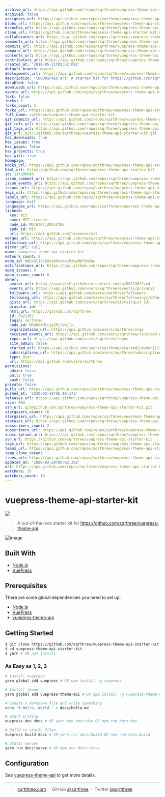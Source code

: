 ```yaml
---
archive_url: https://api.github.com/repos/sqrthree/vuepress-theme-api-starter-kit/{archive_format}{/ref}
archived: false
assignees_url: https://api.github.com/repos/sqrthree/vuepress-theme-api-starter-kit/assignees{/user}
blobs_url: https://api.github.com/repos/sqrthree/vuepress-theme-api-starter-kit/git/blobs{/sha}
branches_url: https://api.github.com/repos/sqrthree/vuepress-theme-api-starter-kit/branches{/branch}
clone_url: https://github.com/sqrthree/vuepress-theme-api-starter-kit.git
collaborators_url: https://api.github.com/repos/sqrthree/vuepress-theme-api-starter-kit/collaborators{/collaborator}
comments_url: https://api.github.com/repos/sqrthree/vuepress-theme-api-starter-kit/comments{/number}
commits_url: https://api.github.com/repos/sqrthree/vuepress-theme-api-starter-kit/commits{/sha}
compare_url: https://api.github.com/repos/sqrthree/vuepress-theme-api-starter-kit/compare/{base}...{head}
contents_url: https://api.github.com/repos/sqrthree/vuepress-theme-api-starter-kit/contents/{+path}
contributors_url: https://api.github.com/repos/sqrthree/vuepress-theme-api-starter-kit/contributors
created_at: '2018-05-21T02:22:09Z'
default_branch: master
deployments_url: https://api.github.com/repos/sqrthree/vuepress-theme-api-starter-kit/deployments
description: "\U0001F4E6:art: A starter kit for https://github.com/sqrthree/vuepress-theme-api"
disabled: false
downloads_url: https://api.github.com/repos/sqrthree/vuepress-theme-api-starter-kit/downloads
events_url: https://api.github.com/repos/sqrthree/vuepress-theme-api-starter-kit/events
fork: false
forks: 5
forks_count: 5
forks_url: https://api.github.com/repos/sqrthree/vuepress-theme-api-starter-kit/forks
full_name: sqrthree/vuepress-theme-api-starter-kit
git_commits_url: https://api.github.com/repos/sqrthree/vuepress-theme-api-starter-kit/git/commits{/sha}
git_refs_url: https://api.github.com/repos/sqrthree/vuepress-theme-api-starter-kit/git/refs{/sha}
git_tags_url: https://api.github.com/repos/sqrthree/vuepress-theme-api-starter-kit/git/tags{/sha}
git_url: git://github.com/sqrthree/vuepress-theme-api-starter-kit.git
has_downloads: true
has_issues: true
has_pages: false
has_projects: true
has_wiki: true
homepage: ''
hooks_url: https://api.github.com/repos/sqrthree/vuepress-theme-api-starter-kit/hooks
html_url: https://github.com/sqrthree/vuepress-theme-api-starter-kit
id: 134206944
issue_comment_url: https://api.github.com/repos/sqrthree/vuepress-theme-api-starter-kit/issues/comments{/number}
issue_events_url: https://api.github.com/repos/sqrthree/vuepress-theme-api-starter-kit/issues/events{/number}
issues_url: https://api.github.com/repos/sqrthree/vuepress-theme-api-starter-kit/issues{/number}
keys_url: https://api.github.com/repos/sqrthree/vuepress-theme-api-starter-kit/keys{/key_id}
labels_url: https://api.github.com/repos/sqrthree/vuepress-theme-api-starter-kit/labels{/name}
language: null
languages_url: https://api.github.com/repos/sqrthree/vuepress-theme-api-starter-kit/languages
license:
  key: mit
  name: MIT License
  node_id: MDc6TGljZW5zZTEz
  spdx_id: MIT
  url: https://api.github.com/licenses/mit
merges_url: https://api.github.com/repos/sqrthree/vuepress-theme-api-starter-kit/merges
milestones_url: https://api.github.com/repos/sqrthree/vuepress-theme-api-starter-kit/milestones{/number}
mirror_url: null
name: vuepress-theme-api-starter-kit
network_count: 5
node_id: MDEwOlJlcG9zaXRvcnkxMzQyMDY5NDQ=
notifications_url: https://api.github.com/repos/sqrthree/vuepress-theme-api-starter-kit/notifications{?since,all,participating}
open_issues: 0
open_issues_count: 0
owner:
  avatar_url: https://avatars2.githubusercontent.com/u/8622362?v=4
  events_url: https://api.github.com/users/sqrthree/events{/privacy}
  followers_url: https://api.github.com/users/sqrthree/followers
  following_url: https://api.github.com/users/sqrthree/following{/other_user}
  gists_url: https://api.github.com/users/sqrthree/gists{/gist_id}
  gravatar_id: ''
  html_url: https://github.com/sqrthree
  id: 8622362
  login: sqrthree
  node_id: MDQ6VXNlcjg2MjIzNjI=
  organizations_url: https://api.github.com/users/sqrthree/orgs
  received_events_url: https://api.github.com/users/sqrthree/received_events
  repos_url: https://api.github.com/users/sqrthree/repos
  site_admin: false
  starred_url: https://api.github.com/users/sqrthree/starred{/owner}{/repo}
  subscriptions_url: https://api.github.com/users/sqrthree/subscriptions
  type: User
  url: https://api.github.com/users/sqrthree
permissions:
  admin: false
  pull: true
  push: false
private: false
pulls_url: https://api.github.com/repos/sqrthree/vuepress-theme-api-starter-kit/pulls{/number}
pushed_at: '2020-03-18T06:19:17Z'
releases_url: https://api.github.com/repos/sqrthree/vuepress-theme-api-starter-kit/releases{/id}
size: 684
ssh_url: git@github.com:sqrthree/vuepress-theme-api-starter-kit.git
stargazers_count: 16
stargazers_url: https://api.github.com/repos/sqrthree/vuepress-theme-api-starter-kit/stargazers
statuses_url: https://api.github.com/repos/sqrthree/vuepress-theme-api-starter-kit/statuses/{sha}
subscribers_count: 2
subscribers_url: https://api.github.com/repos/sqrthree/vuepress-theme-api-starter-kit/subscribers
subscription_url: https://api.github.com/repos/sqrthree/vuepress-theme-api-starter-kit/subscription
svn_url: https://github.com/sqrthree/vuepress-theme-api-starter-kit
tags_url: https://api.github.com/repos/sqrthree/vuepress-theme-api-starter-kit/tags
teams_url: https://api.github.com/repos/sqrthree/vuepress-theme-api-starter-kit/teams
temp_clone_token: ''
trees_url: https://api.github.com/repos/sqrthree/vuepress-theme-api-starter-kit/git/trees{/sha}
updated_at: '2020-03-29T05:02:30Z'
url: https://api.github.com/repos/sqrthree/vuepress-theme-api-starter-kit
watchers: 16
watchers_count: 16
---
```


# vuepress-theme-api-starter-kit

[![](https://img.shields.io/badge/version-v0.1.1-brightgreen.svg)]()

> A out-of-the-box starter kit for https://github.com/sqrthree/vuepress-theme-api.

![image](https://user-images.githubusercontent.com/8622362/40341249-9b6e8b9e-5db6-11e8-97f5-41cadc87ce51.png)

## Built With

- [Node.js](https://nodejs.org/)
- [VuePress](https://github.com/vuejs/vuepress)

## Prerequisites

There are some global dependencies you need to set up.

- [Node.js](https://nodejs.org/)
- [VuePress](https://github.com/vuejs/vuepress)
- [vuepress-theme-api](https://github.com/sqrthree/vuepress-theme-api)

## Getting Started

```bash
$ git clone https://github.com/sqrthree/vuepress-theme-api-starter-kit.git
$ cd vuepress-theme-api-starter-kit
$ yarn # OR npm install
```

### As Easy as 1, 2, 3

```bash
# Install vuepress
yarn global add vuepress # OR npm install -g vuepress

# Install theme
yarn global add vuepress-theme-api # OR npm install -g vuepress-theme-api

# Create a markdown file and write something
echo '# Hello, World.' > docs/Hello.md

# Start writing
vuepress dev docs # OR yarn run docs:dev OR npm run docs:dev

# Build to static files
vuepress build docs # OR yarn run docs:build OR npm run docs:build

# Static server
yarn run docs:serve # OR npm run docs:serve
```

## Configuration

See [vuepress-theme-api](https://github.com/sqrthree/vuepress-theme-api#vuepress-theme-api) to get more details.

---

> [sqrtthree.com](http://sqrtthree.com/) &nbsp;&middot;&nbsp;
> GitHub [@sqrthree](https://github.com/sqrthree) &nbsp;&middot;&nbsp;
> Twitter [@sqrtthree](https://twitter.com/sqrtthree)
